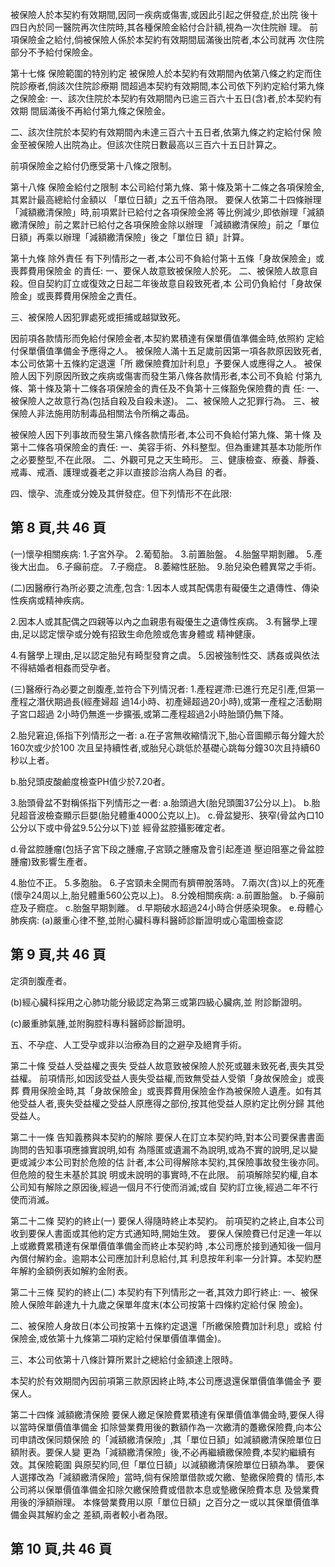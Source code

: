 被保險人於本契約有效期間,因同一疾病或傷害,或因此引起之併發症,於出院 後十四日內於同一醫院再次住院時,其各種保險金給付合計額,視為一次住院辦 理。 前項保險金之給付,倘被保險人係於本契約有效期間屆滿後出院者,本公司就再 次住院部分不予給付保險金。 

第十七條 保險範圍的特別約定 被保險人於本契約有效期間內依第八條之約定而住院診療者,倘該次住院診療期 間超過本契約有效期間,本公司依下列約定給付第九條之保險金: 
一、該次住院於本契約有效期間內已逾三百六十五日(含)者,於本契約有效期 間屆滿後不再給付第九條之保險金。 

二、該次住院於本契約有效期間內未達三百六十五日者,依第九條之約定給付保 險金至被保險人出院為止。但該次住院日數最高以三百六十五日計算之。 

前項保險金之給付仍應受第十八條之限制。 

第十八條 保險金給付之限制 本公司給付第九條、第十條及第十二條之各項保險金,其累計最高總給付金額以 「單位日額」之五千倍為限。 要保人依第二十四條辦理「減額繳清保險」時,前項累計已給付之各項保險金將 等比例減少,即依辦理「減額繳清保險」前之累計已給付之各項保險金除以辦理 「減額繳清保險」前之「單位日額」再乘以辦理「減額繳清保險」後之「單位日 額」計算。 

第十九條 除外責任 有下列情形之一者,本公司不負給付第十五條「身故保險金」或喪葬費用保險金 的責任: 
一、要保人故意致被保險人於死。 二、被保險人故意自殺。但自契約訂立或復效之日起二年後故意自殺致死者,本 公司仍負給付「身故保險金」或喪葬費用保險金之責任。 

三、被保險人因犯罪處死或拒捕或越獄致死。 

因前項各款情形而免給付保險金者,本契約累積達有保單價值準備金時,依照約 定給付保單價值準備金予應得之人。 被保險人滿十五足歲前因第一項各款原因致死者,本公司依第十五條約定退還「所 繳保險費加計利息」予要保人或應得之人。 被保險人因下列原因所致之疾病或傷害而發生第八條各款情形者,本公司不負給 付第九條、第十條及第十二條各項保險金的責任及不負第十三條豁免保險費的責 任: 
一、被保險人之故意行為(包括自殺及自殺未遂)。 二、被保險人之犯罪行為。 三、被保險人非法施用防制毒品相關法令所稱之毒品。 

被保險人因下列事故而發生第八條各款情形者,本公司不負給付第九條、第十條 及第十二條各項保險金的責任: 
一、美容手術、外科整型。但為重建其基本功能所作之必要整型,不在此限。 二、外觀可見之天生畸形。 三、健康檢查、療養、靜養、戒毒、戒酒、護理或養老之非以直接診治病人為目 的者。 

四、懷孕、流產或分娩及其併發症。但下列情形不在此限: 

## 第 8 頁,共 46 頁

(一)懷孕相關疾病: 
1.子宮外孕。 2.葡萄胎。 3.前置胎盤。 4.胎盤早期剝離。 5.產後大出血。 6.子癲前症。 7.子癇症。 8.萎縮性胚胎。 9.胎兒染色體異常之手術。 

(二)因醫療行為所必要之流產,包含: 
1.因本人或其配偶患有礙優生之遺傳性、傳染性疾病或精神疾病。 

2.因本人或其配偶之四親等以內之血親患有礙優生之遺傳性疾病。 3.有醫學上理由,足以認定懷孕或分娩有招致生命危險或危害身體或 精神健康。 

4.有醫學上理由,足以認定胎兒有畸型發育之虞。 5.因被強制性交、誘姦或與依法不得結婚者相姦而受孕者。 

(三)醫療行為必要之剖腹產,並符合下列情況者: 
1.產程遲滯:已進行充足引產,但第一產程之潛伏期過長(經產婦超 過14小時、初產婦超過20小時),或第一產程之活動期子宮口超過 2小時仍無進一步擴張,或第二產程超過2小時胎頭仍無下降。 

2.胎兒窘迫,係指下列情形之一者: 
a.在子宮無收縮情況下,胎心音圖顯示每分鐘大於160次或少於100 次且呈持續性者,或胎兒心跳低於基礎心跳每分鐘30次且持續60 秒以上者。 

b.胎兒頭皮酸鹼度檢查PH值少於7.20者。 

3.胎頭骨盆不對稱係指下列情形之一者: 
a.胎頭過大(胎兒頭圍37公分以上)。 b.胎兒超音波檢查顯示巨嬰(胎兒體重4000公克以上)。 c.骨盆變形、狹窄(骨盆內口10公分以下或中骨盆9.5公分以下)並 經骨盆腔攝影確定者。 

d.骨盆腔腫瘤(包括子宮下段之腫瘤,子宮頸之腫瘤及會引起產道 壓迫阻塞之骨盆腔腫瘤)致影響生產者。 

4.胎位不正。 5.多胞胎。 6.子宮頸未全開而有臍帶脫落時。 7.兩次(含)以上的死產(懷孕24周以上,胎兒體重560公克以上)。 8.分娩相關疾病: 
a.前置胎盤。 b.子癲前症及子癇症。 c.胎盤早期剝離。 d.早期破水超過24小時合併感染現象。 e.母體心肺疾病: 
(a)嚴重心律不整,並附心臟科專科醫師診斷證明或心電圖檢查認

## 第 9 頁,共 46 頁

定須剖腹產者。 

(b)經心臟科採用之心肺功能分級認定為第三或第四級心臟病,並 附診斷證明。 

(c)嚴重肺氣腫,並附胸腔科專科醫師診斷證明。 

五、不孕症、人工受孕或非以治療為目的之避孕及絕育手術。 

第二十條 受益人受益權之喪失 受益人故意致被保險人於死或雖未致死者,喪失其受益權。 前項情形,如因該受益人喪失受益權,而致無受益人受領「身故保險金」或喪葬 費用保險金時,其「身故保險金」或喪葬費用保險金作為被保險人遺產。如有其 他受益人者,喪失受益權之受益人原應得之部份,按其他受益人原約定比例分歸 其他受益人。 

第二十一條 告知義務與本契約的解除 要保人在訂立本契約時,對本公司要保書書面詢問的告知事項應據實說明,如有 為隱匿或遺漏不為說明,或為不實的說明,足以變更或減少本公司對於危險的估 計者,本公司得解除本契約,其保險事故發生後亦同。但危險的發生未基於其說 明或未說明的事實時,不在此限。 前項解除契約權,自本公司知有解除之原因後,經過一個月不行使而消滅;或自 契約訂立後,經過二年不行使而消滅。 

第二十二條 契約的終止(一) 
要保人得隨時終止本契約。 前項契約之終止,自本公司收到要保人書面或其他約定方式通知時,開始生效。 要保人保險費已付足達一年以上或繳費累積達有保單價值準備金而終止本契約時 ,本公司應於接到通知後一個月內償付解約金。逾期本公司應加計利息給付,其 利息按年利率一分計算。本契約歷年解約金額例表如解約金附表。 

第二十三條 契約的終止(二) 
本契約有下列情形之一者,其效力即行終止: 
一、被保險人保險年齡達九十九歲之保單年度末(本公司按第十四條約定給付保 險金)。 

二、被保險人身故日(本公司按第十五條約定退還「所繳保險費加計利息」或給 付保險金,或依第十九條第二項約定給付保單價值準備金)。 

三、本公司依第十八條計算所累計之總給付金額達上限時。 

本契約於有效期間內因前項第三款原因終止時,本公司應退還保單價值準備金予 要保人。 

第二十四條 減額繳清保險 要保人繳足保險費累積達有保單價值準備金時,要保人得以當時保單價值準備金 扣除營業費用後的數額作為一次繳清的躉繳保險費,向本公司申請改保同類保險 的「減額繳清保險」,其「單位日額」如減額繳清保險單位日額附表。要保人變 更為「減額繳清保險」後,不必再繼續繳保險費,本契約繼續有效。其保險範圍 與原契約同,但「單位日額」以減額繳清保險單位日額為準。 要保人選擇改為「減額繳清保險」當時,倘有保險單借款或欠繳、墊繳保險費的 情形,本公司將以保單價值準備金扣除欠繳保險費或借款本息或墊繳保險費本息 及營業費用後的淨額辦理。 本條營業費用以原「單位日額」之百分之一或以其保單價值準備金與其解約金之 差額,兩者較小者為限。 

## 第 10 頁,共 46 頁
